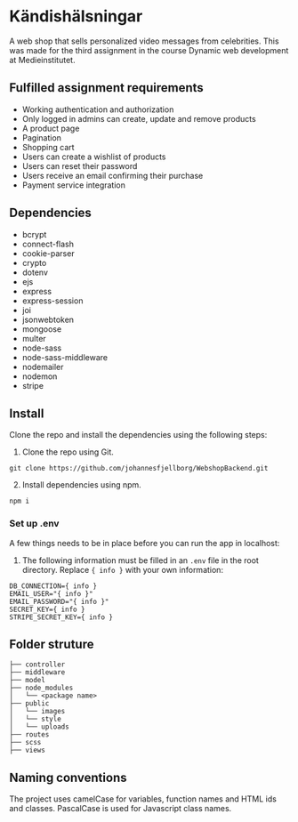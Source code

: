 # Kändishälsningar
A web shop that sells personalized video messages from celebrities. This was made for the third assignment in the course Dynamic web development at Medieinstitutet.
## Fulfilled assignment requirements
- Working authentication and authorization
- Only logged in admins can create, update and remove products
- A product page
- Pagination
- Shopping cart
- Users can create a wishlist of products
- Users can reset their password
- Users receive an email confirming their purchase
- Payment service integration
## Dependencies
- bcrypt
- connect-flash
- cookie-parser
- crypto
- dotenv
- ejs
- express
- express-session
- joi
- jsonwebtoken
- mongoose
- multer
- node-sass
- node-sass-middleware
- nodemailer
- nodemon
- stripe
##  Install
Clone the repo and install the dependencies using the following steps:
1. Clone the repo using Git.
```
git clone https://github.com/johannesfjellborg/WebshopBackend.git
```
2. Install dependencies using npm.
```
npm i
```
### Set up .env
A few things needs to be in place before you can run the app in localhost:
1. The following information must be filled in an `.env` file in the root directory. Replace `{ info }` with your own information:
```
DB_CONNECTION={ info }
EMAIL_USER="{ info }"
EMAIL_PASSWORD="{ info }"
SECRET_KEY={ info }
STRIPE_SECRET_KEY={ info }
```
## Folder struture
```
├── controller
├── middleware
├── model
├── node_modules
│   └── <package name>
├── public
│   └── images
│   └── style
│   └── uploads
├── routes
├── scss
├── views
```
## Naming conventions
The project uses camelCase for variables, function names and HTML ids and classes. PascalCase is used for Javascript class names.

